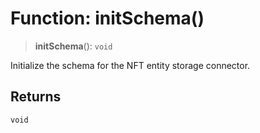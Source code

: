 # Function: initSchema()

> **initSchema**(): `void`

Initialize the schema for the NFT entity storage connector.

## Returns

`void`
